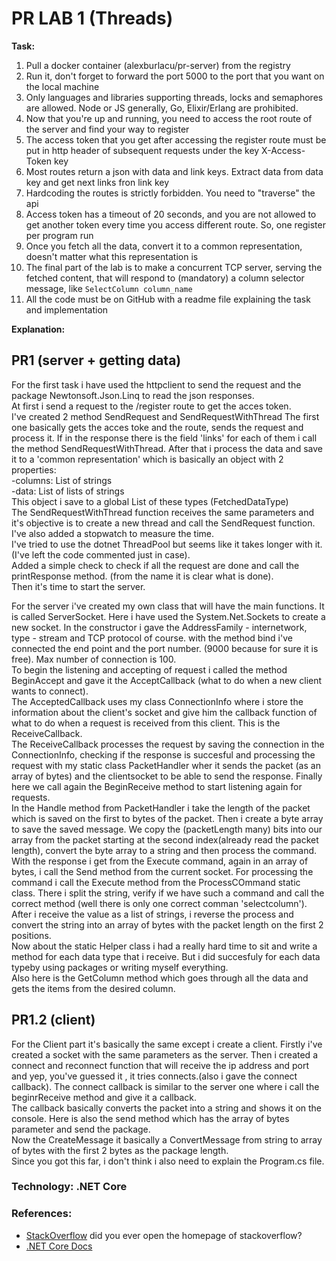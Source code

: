 # PR LAB 1 (Threads)

**Task:**  

1. Pull a docker container (alexburlacu/pr-server) from the registry
2. Run it, don't forget to forward the port 5000 to the port that you want on the local machine
3. Only languages and libraries supporting threads, locks and semaphores are allowed. Node or JS generally, Go, Elixir/Erlang are prohibited.
4. Now that you're up and running, you need to access the root route of the server and find your way to register
5. The access token that you get after accessing the register route must be put in http header of subsequent requests under the key X-Access-Token key
6. Most routes return a json with data and link keys. Extract data from data key and get next links fron link key
7. Hardcoding the routes is strictly forbidden. You need to "traverse" the api
8. Access token has a timeout of 20 seconds, and you are not allowed to get another token every time you access different route. So, one register per program run
9. Once you fetch all the data, convert it to a common representation, doesn't matter what this representation is
10. The final part of the lab is to make a concurrent TCP server, serving the fetched content, that will respond to (mandatory) a column selector message, like `SelectColumn column_name`
11. All the code must be on GitHub with a readme file explaining the task and implementation

**Explanation:**  
## PR1 (server + getting data)
For the first task i have used the httpclient to send the request and the package Newtonsoft.Json.Linq to read the json responses.  
At first i send a request to the /register route to get the acces token.  
I've created 2 method SendRequest and SendRequestWithThread
The first one basically gets the acces toke and the route, sends the request and process it. If in the response there is the field 'links' for each of them i call the method SendRequestWithThread. After that i process the data and save it to a 'common representation' which is basically an object with 2 properties:  
-columns: List of strings  
-data: List of lists of strings  
This object i save to a global List of these types (FetchedDataType)  
The SendRequestWithThread function receives the same parameters and it's objective is to create a new thread and call the SendRequest function.  
I've also added a stopwatch to measure the time.  
I've tried to use the dotnet ThreadPool but seems like it takes longer with it. (I've left the code commented just in case).  
Added a simple check to check if all the request are done and call the printResponse method. (from the name it is clear what is done).  
Then it's time to start the server.  
  
For the server i've created my own class that will have the main functions. It is called ServerSocket. Here i have used the System.Net.Sockets to create a new socket. In the constructor i gave the AddressFamily - internetwork, type - stream and TCP protocol of course.
with the method bind i've connected the end point and the port number. (9000 because for sure it is free). Max number of connection is 100.  
To begin the listening and accepting of request i called the method BeginAccept and gave it the AcceptCallback (what to do when a new client wants to connect).  
The AcceptedCallback uses my class ConnectionInfo where i store the information about the client's socket and give him the callback function of what to do when a request is received from this client. This is the ReceiveCallback.  
The ReceiveCallback processes the request by saving the connection in the ConnectionInfo, checking if the response is succesful and processing the request with my static class PacketHandler wher it sends the packet (as an array of bytes) and the clientsocket to be able to send the response. Finally here we call again the BeginReceive method to start listening again for requests.  
In the Handle method from PacketHandler i take the length of the packet which is saved on the first to bytes of the packet. Then i create a byte array to save the saved message. We copy the (packetLength many) bits into our array from the packet starting at the second index(already read the packet length), convert the byte array to a string and then process the command. With the response i get from the Execute command, again in an array of bytes, i call the Send method from the current socket.
For processing the command i call the Execute method from the ProcessCOmmand static class. There i split the string, verify if we have such a command and call the correct method (well there is only one correct comman 'selectcolumn'). After i receive the value as a list of strings, i reverse the process and convert the string into an array of bytes with the packet length on the first 2 positions.  
Now about the static Helper class i had a really hard time to sit and write a method for each data type that i receive. But i did succesfuly for each data typeby using packages or writing myself everything.  
Also here is the GetColumn method which goes through all the data and gets the items from the desired column.  
## PR1.2 (client)
For the Client part it's basically the same except i create a client. Firstly i've created a socket with the same parameters as the server. Then i created a connect and reconnect function that will receive the ip address and port and yep, you've guessed it , it tries connects.(also i gave the connect callback). The connect callback is similar to the server one where i call the beginrReceive method and give it a callback.  
The callback basically converts the packet into a string and shows it on the console. Here is also the send method which has the array of bytes parameter and send the package.  
Now the CreateMessage it basically a ConvertMessage from string to array of bytes with the first 2 bytes as the package length.  
Since you got this far, i don't think i also need to explain the Program.cs file. 

### Technology: .NET Core
### References: 
* [StackOverflow](https://stackoverflow.com/) did you ever open the homepage of stackoverflow? 
* [.NET Core Docs](https://docs.microsoft.com/en-us/dotnet/core/)


